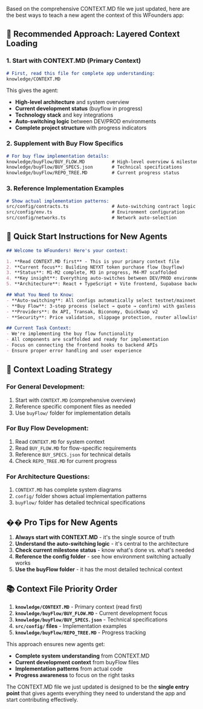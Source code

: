Based on the comprehensive CONTEXT.MD file we just updated, here are the best ways to teach a new agent the context of this WFounders app:

## 🎯 **Recommended Approach: Layered Context Loading**

### 1. **Start with CONTEXT.MD (Primary Context)**
```markdown
# First, read this file for complete app understanding:
knowledge/CONTEXT.MD
```
This gives the agent:
- **High-level architecture** and system overview
- **Current development status** (buyflow in progress)
- **Technology stack** and key integrations
- **Auto-switching logic** between DEV/PROD environments
- **Complete project structure** with progress indicators

### 2. **Supplement with Buy Flow Specifics**
```markdown
# For buy flow implementation details:
knowledge/buyFlow/BUY_FLOW.MD          # High-level overview & milestones
knowledge/buyFlow/BUY_SPECS.json       # Technical specifications
knowledge/buyFlow/REPO_TREE.MD         # Current progress status
```

### 3. **Reference Implementation Examples**
```markdown
# Show actual implementation patterns:
src/config/contracts.ts                # Auto-switching contract logic
src/config/env.ts                      # Environment configuration
src/config/networks.ts                 # Network auto-selection
```

## 🚀 **Quick Start Instructions for New Agents**

```markdown example
## Welcome to WFounders! Here's your context:

1. **Read CONTEXT.MD first** - This is your primary context file
2. **Current focus**: Building NEYXT token purchase flow (buyflow)
3. **Status**: M1-M2 complete, M3 in progress, M4-M7 scaffolded
4. **Key insight**: Everything auto-switches between DEV/PROD environments
5. **Architecture**: React + TypeScript + Vite frontend, Supabase backend, Polygon blockchain

## What You Need to Know:
- **Auto-switching**: All configs automatically select testnet/mainnet based on environment
- **Buy Flow**: 3-step process (select → quote → confirm) with gasless transactions
- **Providers**: 0x API, Transak, Biconomy, QuickSwap v2
- **Security**: Price validation, slippage protection, router allowlisting

## Current Task Context:
- We're implementing the buy flow functionality
- All components are scaffolded and ready for implementation
- Focus on connecting the frontend hooks to backend APIs
- Ensure proper error handling and user experience
```

## 🔧 **Context Loading Strategy**

### **For General Development:**
1. Start with `CONTEXT.MD` (comprehensive overview)
2. Reference specific component files as needed
3. Use `buyFlow/` folder for implementation details

### **For Buy Flow Development:**
1. Read `CONTEXT.MD` for system context
2. Read `BUY_FLOW.MD` for flow-specific requirements
3. Reference `BUY_SPECS.json` for technical details
4. Check `REPO_TREE.MD` for current progress

### **For Architecture Questions:**
1. `CONTEXT.MD` has complete system diagrams
2. `config/` folder shows actual implementation patterns
3. `buyFlow/` folder has detailed technical specifications

## �� **Pro Tips for New Agents**

1. **Always start with CONTEXT.MD** - it's the single source of truth
2. **Understand the auto-switching logic** - it's central to the architecture
3. **Check current milestone status** - know what's done vs. what's needed
4. **Reference the config folder** - see how environment switching actually works
5. **Use the buyFlow folder** - it has the most detailed technical context

## 📚 **Context File Priority Order**

1. **`knowledge/CONTEXT.MD`** - Primary context (read first)
2. **`knowledge/buyFlow/BUY_FLOW.MD`** - Current development focus
3. **`knowledge/buyFlow/BUY_SPECS.json`** - Technical specifications
4. **`src/config/` files** - Implementation examples
5. **`knowledge/buyFlow/REPO_TREE.MD`** - Progress tracking

This approach ensures new agents get:
- **Complete system understanding** from CONTEXT.MD
- **Current development context** from buyFlow files
- **Implementation patterns** from actual code
- **Progress awareness** to focus on the right tasks

The CONTEXT.MD file we just updated is designed to be the **single entry point** that gives agents everything they need to understand the app and start contributing effectively.